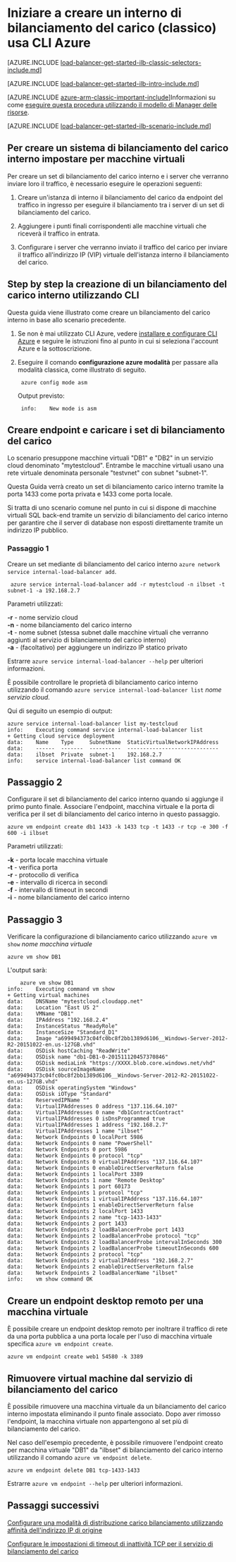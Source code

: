 <properties
   pageTitle="Creare un bilanciamento del carico interno utilizzando CLI Azure nel modello di distribuzione classica | Microsoft Azure"
   description="Informazioni su come creare un bilanciamento del carico interno utilizzando CLI Azure nel modello di distribuzione classica"
   services="load-balancer"
   documentationCenter="na"
   authors="sdwheeler"
   manager="carmonm"
   editor=""
   tags="azure-service-management"
/>
<tags
   ms.service="load-balancer"
   ms.devlang="na"
   ms.topic="get-started-article"
   ms.tgt_pltfrm="na"
   ms.workload="infrastructure-services"
   ms.date="02/09/2016"
   ms.author="sewhee" />

# <a name="get-started-creating-an-internal-load-balancer-classic-using-the-azure-cli"></a>Iniziare a creare un interno di bilanciamento del carico (classico) usa CLI Azure

[AZURE.INCLUDE [load-balancer-get-started-ilb-classic-selectors-include.md](../../includes/load-balancer-get-started-ilb-classic-selectors-include.md)]

[AZURE.INCLUDE [load-balancer-get-started-ilb-intro-include.md](../../includes/load-balancer-get-started-ilb-intro-include.md)]

[AZURE.INCLUDE [azure-arm-classic-important-include](../../includes/learn-about-deployment-models-classic-include.md)]Informazioni su come [eseguire questa procedura utilizzando il modello di Manager delle risorse](load-balancer-get-started-ilb-arm-cli.md).

[AZURE.INCLUDE [load-balancer-get-started-ilb-scenario-include.md](../../includes/load-balancer-get-started-ilb-scenario-include.md)]


## <a name="to-create-an-internal-load-balancer-set-for-virtual-machines"></a>Per creare un sistema di bilanciamento del carico interno impostare per macchine virtuali

Per creare un set di bilanciamento del carico interno e i server che verranno inviare loro il traffico, è necessario eseguire le operazioni seguenti:

1. Creare un'istanza di interno il bilanciamento del carico da endpoint del traffico in ingresso per eseguire il bilanciamento tra i server di un set di bilanciamento del carico.

1. Aggiungere i punti finali corrispondenti alle macchine virtuali che riceverà il traffico in entrata.

1. Configurare i server che verranno inviato il traffico del carico per inviare il traffico all'indirizzo IP (VIP) virtuale dell'istanza interno il bilanciamento del carico.

## <a name="step-by-step-creating-an-internal-load-balancer-using-cli"></a>Step by step la creazione di un bilanciamento del carico interno utilizzando CLI

Questa guida viene illustrato come creare un bilanciamento del carico interno in base allo scenario precedente.

1. Se non è mai utilizzato CLI Azure, vedere [installare e configurare CLI Azure](../../articles/xplat-cli-install.md) e seguire le istruzioni fino al punto in cui si seleziona l'account Azure e la sottoscrizione.

2. Eseguire il comando **configurazione azure modalità** per passare alla modalità classica, come illustrato di seguito.

        azure config mode asm

    Output previsto:

        info:    New mode is asm


## <a name="create-endpoint-and-load-balancer-set"></a>Creare endpoint e caricare i set di bilanciamento del carico

Lo scenario presuppone macchine virtuali "DB1" e "DB2" in un servizio cloud denominato "mytestcloud". Entrambe le macchine virtuali usano una rete virtuale denominata personale "testvnet" con subnet "subnet-1".

Questa Guida verrà creato un set di bilanciamento carico interno tramite la porta 1433 come porta privata e 1433 come porta locale.

Si tratta di uno scenario comune nel punto in cui si dispone di macchine virtuali SQL back-end tramite un servizio di bilanciamento del carico interno per garantire che il server di database non esposti direttamente tramite un indirizzo IP pubblico.


### <a name="step-1"></a>Passaggio 1

Creare un set mediante di bilanciamento del carico interno `azure network service internal-load-balancer add`.

     azure service internal-load-balancer add -r mytestcloud -n ilbset -t subnet-1 -a 192.168.2.7

Parametri utilizzati:

**-r** - nome servizio cloud<BR>
**-n** - nome bilanciamento del carico interno<BR>
**-t** - nome subnet (stessa subnet dalle macchine virtuali che verranno aggiunti al servizio di bilanciamento del carico interno)<BR>
**-a** - (facoltativo) per aggiungere un indirizzo IP statico privato<BR>

Estrarre `azure service internal-load-balancer --help` per ulteriori informazioni.

È possibile controllare le proprietà di bilanciamento carico interno utilizzando il comando `azure service internal-load-balancer list` *nome servizio cloud*.

Qui di seguito un esempio di output:

    azure service internal-load-balancer list my-testcloud
    info:    Executing command service internal-load-balancer list
    + Getting cloud service deployment
    data:    Name    Type     SubnetName  StaticVirtualNetworkIPAddress
    data:    ------  -------  ----------  -----------------------------
    data:    ilbset  Private  subnet-1    192.168.2.7
    info:    service internal-load-balancer list command OK


## <a name="step-2"></a>Passaggio 2

Configurare il set di bilanciamento del carico interno quando si aggiunge il primo punto finale. Associare l'endpoint, macchina virtuale e la porta di verifica per il set di bilanciamento del carico interno in questo passaggio.

    azure vm endpoint create db1 1433 -k 1433 tcp -t 1433 -r tcp -e 300 -f 600 -i ilbset

Parametri utilizzati:

**-k** - porta locale macchina virtuale<BR>
**-t** - verifica porta<BR>
**-r** - protocollo di verifica<BR>
**-e** - intervallo di ricerca in secondi<BR>
**-f** - intervallo di timeout in secondi <BR>
**-i** - nome bilanciamento del carico interno <BR>


## <a name="step-3"></a>Passaggio 3

Verificare la configurazione di bilanciamento carico utilizzando `azure vm show` *nome macchina virtuale*

    azure vm show DB1

L'output sarà:

        azure vm show DB1
    info:    Executing command vm show
    + Getting virtual machines
    data:    DNSName "mytestcloud.cloudapp.net"
    data:    Location "East US 2"
    data:    VMName "DB1"
    data:    IPAddress "192.168.2.4"
    data:    InstanceStatus "ReadyRole"
    data:    InstanceSize "Standard_D1"
    data:    Image "a699494373c04fc0bc8f2bb1389d6106__Windows-Server-2012-R2-20151022-en.us-127GB.vhd"
    data:    OSDisk hostCaching "ReadWrite"
    data:    OSDisk name "db1-DB1-0-201511120457370846"
    data:    OSDisk mediaLink "https://XXXX.blob.core.windows.net/vhd"
    data:    OSDisk sourceImageName "a699494373c04fc0bc8f2bb1389d6106__Windows-Server-2012-R2-20151022-en.us-127GB.vhd"
    data:    OSDisk operatingSystem "Windows"
    data:    OSDisk iOType "Standard"
    data:    ReservedIPName ""
    data:    VirtualIPAddresses 0 address "137.116.64.107"
    data:    VirtualIPAddresses 0 name "db1ContractContract"
    data:    VirtualIPAddresses 0 isDnsProgrammed true
    data:    VirtualIPAddresses 1 address "192.168.2.7"
    data:    VirtualIPAddresses 1 name "ilbset"
    data:    Network Endpoints 0 localPort 5986
    data:    Network Endpoints 0 name "PowerShell"
    data:    Network Endpoints 0 port 5986
    data:    Network Endpoints 0 protocol "tcp"
    data:    Network Endpoints 0 virtualIPAddress "137.116.64.107"
    data:    Network Endpoints 0 enableDirectServerReturn false
    data:    Network Endpoints 1 localPort 3389
    data:    Network Endpoints 1 name "Remote Desktop"
    data:    Network Endpoints 1 port 60173
    data:    Network Endpoints 1 protocol "tcp"
    data:    Network Endpoints 1 virtualIPAddress "137.116.64.107"
    data:    Network Endpoints 1 enableDirectServerReturn false
    data:    Network Endpoints 2 localPort 1433
    data:    Network Endpoints 2 name "tcp-1433-1433"
    data:    Network Endpoints 2 port 1433
    data:    Network Endpoints 2 loadBalancerProbe port 1433
    data:    Network Endpoints 2 loadBalancerProbe protocol "tcp"
    data:    Network Endpoints 2 loadBalancerProbe intervalInSeconds 300
    data:    Network Endpoints 2 loadBalancerProbe timeoutInSeconds 600
    data:    Network Endpoints 2 protocol "tcp"
    data:    Network Endpoints 2 virtualIPAddress "192.168.2.7"
    data:    Network Endpoints 2 enableDirectServerReturn false
    data:    Network Endpoints 2 loadBalancerName "ilbset"
    info:    vm show command OK


## <a name="create-a-remote-desktop-endpoint-for-a-virtual-machine"></a>Creare un endpoint desktop remoto per una macchina virtuale

È possibile creare un endpoint desktop remoto per inoltrare il traffico di rete da una porta pubblica a una porta locale per l'uso di macchina virtuale specifica `azure vm endpoint create`.

    azure vm endpoint create web1 54580 -k 3389


## <a name="remove-virtual-machine-from-load-balancer"></a>Rimuovere virtual machine dal servizio di bilanciamento del carico

È possibile rimuovere una macchina virtuale da un bilanciamento del carico interno impostata eliminando il punto finale associato. Dopo aver rimosso l'endpoint, la macchina virtuale non appartengono al set più di bilanciamento del carico.

 Nel caso dell'esempio precedente, è possibile rimuovere l'endpoint creato per macchina virtuale "DB1" da "ilbset" di bilanciamento del carico interno utilizzando il comando `azure vm endpoint delete`.

    azure vm endpoint delete DB1 tcp-1433-1433


Estrarre `azure vm endpoint --help` per ulteriori informazioni.


## <a name="next-steps"></a>Passaggi successivi

[Configurare una modalità di distribuzione carico bilanciamento utilizzando affinità dell'indirizzo IP di origine](load-balancer-distribution-mode.md)

[Configurare le impostazioni di timeout di inattività TCP per il servizio di bilanciamento del carico](load-balancer-tcp-idle-timeout.md)